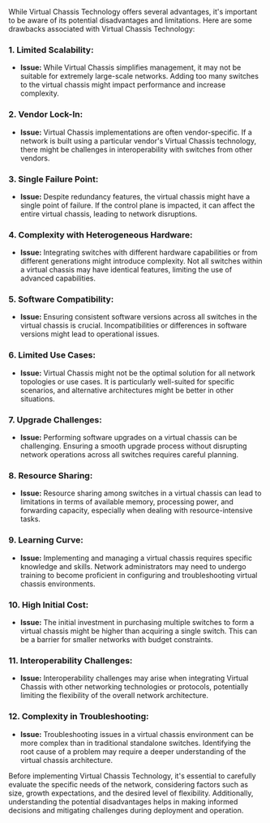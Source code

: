While Virtual Chassis Technology offers several advantages, it's important to be aware of its potential disadvantages and limitations. Here are some drawbacks associated with Virtual Chassis Technology:

### 1. **Limited Scalability:**
   - **Issue:** While Virtual Chassis simplifies management, it may not be suitable for extremely large-scale networks. Adding too many switches to the virtual chassis might impact performance and increase complexity.

### 2. **Vendor Lock-In:**
   - **Issue:** Virtual Chassis implementations are often vendor-specific. If a network is built using a particular vendor's Virtual Chassis technology, there might be challenges in interoperability with switches from other vendors.

### 3. **Single Failure Point:**
   - **Issue:** Despite redundancy features, the virtual chassis might have a single point of failure. If the control plane is impacted, it can affect the entire virtual chassis, leading to network disruptions.

### 4. **Complexity with Heterogeneous Hardware:**
   - **Issue:** Integrating switches with different hardware capabilities or from different generations might introduce complexity. Not all switches within a virtual chassis may have identical features, limiting the use of advanced capabilities.

### 5. **Software Compatibility:**
   - **Issue:** Ensuring consistent software versions across all switches in the virtual chassis is crucial. Incompatibilities or differences in software versions might lead to operational issues.

### 6. **Limited Use Cases:**
   - **Issue:** Virtual Chassis might not be the optimal solution for all network topologies or use cases. It is particularly well-suited for specific scenarios, and alternative architectures might be better in other situations.

### 7. **Upgrade Challenges:**
   - **Issue:** Performing software upgrades on a virtual chassis can be challenging. Ensuring a smooth upgrade process without disrupting network operations across all switches requires careful planning.

### 8. **Resource Sharing:**
   - **Issue:** Resource sharing among switches in a virtual chassis can lead to limitations in terms of available memory, processing power, and forwarding capacity, especially when dealing with resource-intensive tasks.

### 9. **Learning Curve:**
   - **Issue:** Implementing and managing a virtual chassis requires specific knowledge and skills. Network administrators may need to undergo training to become proficient in configuring and troubleshooting virtual chassis environments.

### 10. **High Initial Cost:**
   - **Issue:** The initial investment in purchasing multiple switches to form a virtual chassis might be higher than acquiring a single switch. This can be a barrier for smaller networks with budget constraints.

### 11. **Interoperability Challenges:**
   - **Issue:** Interoperability challenges may arise when integrating Virtual Chassis with other networking technologies or protocols, potentially limiting the flexibility of the overall network architecture.

### 12. **Complexity in Troubleshooting:**
   - **Issue:** Troubleshooting issues in a virtual chassis environment can be more complex than in traditional standalone switches. Identifying the root cause of a problem may require a deeper understanding of the virtual chassis architecture.

Before implementing Virtual Chassis Technology, it's essential to carefully evaluate the specific needs of the network, considering factors such as size, growth expectations, and the desired level of flexibility. Additionally, understanding the potential disadvantages helps in making informed decisions and mitigating challenges during deployment and operation.
